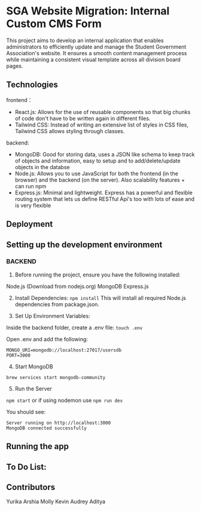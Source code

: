 # SGA Website Migration: Internal Custom CMS Form

This project aims to develop an internal application that enables administrators to efficiently update and manage the Student Government Association's website. It ensures a smooth content management process while maintaining a consistent visual template across all division board pages.

## Technologies
frontend：
- React.js: Allows for the use of reusable components so that big chunks of code don't have to be written again in different files.
- Tailwind CSS: Instead of writing an extensive list of styles in CSS files, Tailwind CSS allows styling through classes.
  
backend:
- MongoDB: Good for storing data, uses a JSON like schema to keep track of objects and information, easy to setup and to add/delete/update objects in the databse
- Node.js: Allows you to use JavaScript for both the frontend (in the browser) and the backend (on the server). Also scalability features + can run npm
- Express.js: Minimal and lightweight. Express has a powerful and flexible routing system that lets us define RESTful Api's too with lots of ease and is very flexible
## Deployment

## Setting up the development environment

### BACKEND

1. Before running the project, ensure you have the following installed:

Node.js (Download from nodejs.org)
MongoDB 
Express.js

2. Install Dependencies: `npm install` This will install all required Node.js dependencies from package.json.

3. Set Up Environment Variables:
   
Inside the backend folder, create a .env file: `touch .env`

Open .env and add the following:
```
MONGO_URI=mongodb://localhost:27017/usersdb
PORT=3000
```

4. Start MongoDB

`brew services start mongodb-community`

5. Run the Server

`npm start` or if using nodemon use `npm run dev`

You should see:
```
Server running on http://localhost:3000
MongoDB connected successfully
```

## Running the app

## To Do List:

## Contributors

Yurika
Arshia
Molly
Kevin
Audrey
Aditya
